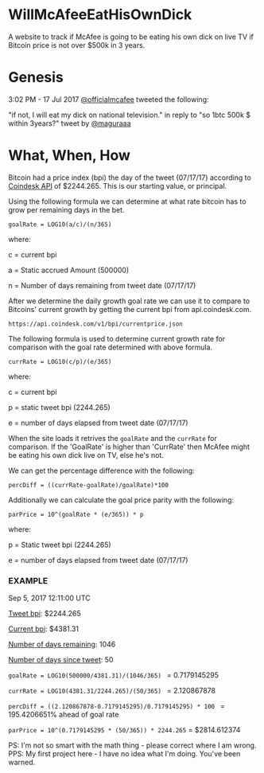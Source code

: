# WillMcAfeeEatHisOwnDick
A website to track if McAfee is going to be eating his own dick on live TV if Bitcoin price is not over $500k in 3 years.

# Genesis
3:02 PM - 17 Jul 2017 [@officialmcafee](https://twitter.com/officialmcafee/status/887024683379544065) tweeted the following:

"if not, I will eat my dick on national television." in reply to "so 1btc 500k $ within 3years?" tweet by [@maguraaa](https://twitter.com/maguraaa/status/887023868531048448)

# What, When, How
Bitcoin had a price index (bpi) the day of the tweet (07/17/17) according to [Coindesk API](https://api.coindesk.com/v1/bpi/historical/close.json?start=2017-07-17&end=2017-07-17) of $2244.265. This is our starting value, or principal. 

Using the following formula we can determine at what rate bitcoin has to grow per remaining days in the bet.

`goalRate = LOG10(a/c)/(n/365)`

where:

c = current bpi

a = Static accrued Amount (500000)

n = Number of days remaining from tweet date (07/17/17)

After we determine the daily growth goal rate we can use it to compare to Bitcoins' current growth by getting the current bpi from api.coindesk.com. 

`https://api.coindesk.com/v1/bpi/currentprice.json`

The following formula is used to determine current growth rate for comparison with the goal rate determined with above formula. 

`currRate = LOG10(c/p)/(e/365)`

where:

c = current bpi

p = static tweet bpi (2244.265)

e = number of days elapsed from tweet date (07/17/17)

When the site loads it retrives the `goalRate` and the `currRate` for comparison. If the 'GoalRate' is higher than 'CurrRate' then McAfee might be eating his own dick live on TV, else he's not. 

We can get the percentage difference with the following:

`percDiff = ((currRate-goalRate)/goalRate)*100`

Additionally we can calculate the goal price parity with the following: 

`parPrice = 10^(goalRate * (e/365)) * p`

where:

p = Static tweet bpi (2244.265)

e = number of days elapsed from tweet date (07/17/17)

### EXAMPLE

Sep 5, 2017 12:11:00 UTC

[Tweet bpi](https://api.coindesk.com/v1/bpi/historical/close.json?start=2017-07-17&end=2017-07-17): $2244.265

[Current bpi](https://api.coindesk.com/v1/bpi/currentprice.json): $4381.31

[Number of days remaining](https://www.google.com/search?q=how+many+days+till+july+17+2020): 1046

[Number of days since tweet](https://www.google.com/search?q=how+many+days+since+july+17+2017): 50

`goalRate = LOG10(500000/4381.31)/(1046/365) ` = 0.7179145295

`currRate = LOG10(4381.31/2244.265)/(50/365) ` = 2.120867878

`percDiff = ((2.120867878-0.7179145295)/0.7179145295) * 100 ` = 195.4206651% ahead of goal rate

`parPrice = 10^(0.7179145295 * (50/365)) * 2244.265` = $2814.612374

PS: I'm not so smart with the math thing - please correct where I am wrong.
PPS: My first project here - I have no idea what I'm doing. You've been warned.
